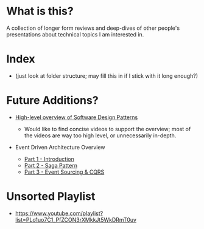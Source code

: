 # What is this?
A collection of longer form reviews and deep-dives of other people's presentations about technical topics I am interested in.

# Index
* (just look at folder structure; may fill this in if I stick with it long enough?)


# Future Additions?
* [High-level overview of Software Design Patterns](https://www.youtube.com/watch?v=aiSAO2AXa9g)
  * Would like to find concise videos to support the overview; most of the videos are way too high level, or unnecessarily in-depth.

* Event Driven Architecture Overview
  * [Part 1 - Introduction](https://www.youtube.com/watch?v=DQ5Cbt8DQbM)
  * [Part 2 - Saga Pattern](https://www.youtube.com/watch?v=C0rGwyJkDTU)
  * [Part 3 - Event Sourcing & CQRS](https://www.youtube.com/watch?v=i2eVTk2Fb40)


# Unsorted Playlist
* https://www.youtube.com/playlist?list=PLo1uo7C1_PfZCON3rXMkkJt5WkDRmT0uv
